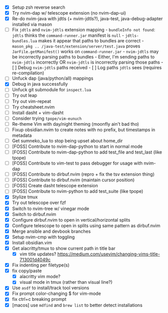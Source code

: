 - [x] Setup zsh reverse search
- [x] Try nvim-dap w/ telescope extension (no nvim-dap-ui)
- [x] Re-do nvim-java with jdtls (+ nvim-jdtls?), java-test, java-debug-adapter installed via mason 
- [ ] Fix `jdtls` and `nvim-jdtls` extension mapping
		- `bundleInfo not found`: `jdtls` thinks the `command-runner.jar` manifest is `null`
		- `jdtls-bundles.lua` makes it appear that paths to bundles are correct
		- `mason_pkg .. /java-test/extension/server/test.java` proves `JarFile.getManifest()` works on `command-runner.jar`
		- `nvim-jdtls` may be incorrectly parsing paths to bundles
		- Either, I'm sending paths to `nvim-jdtls` incorrectly OR `nvim-jdtls` is incorrectly parsing those paths
		- [ ] Debug `nvim-jdtls` paths received
		- [ ] Log paths `jdtls` sees (requires re-compilation) 
- [ ] Unfuck dap (java/python/all) mappings
- [x] Debug in java successfully
- [ ] Unfuck git submodule for `inspect.lua`
- [ ] Try out leap
- [ ] Try out vim-repeat
- [ ] Try cheatsheet.nvim
- [ ] Install dasht + vim-dasht
- [ ] Consider trying `tpope/vim-eunuch`
- [ ] Re-theme Vim with day/night theming (moonfly ain't bad tho)
- [ ] Fixup obsidian.nvim to create notes with no prefix, but timestamps in metadata
- [ ] Get sumneko_lua to stop being upset about home_dir
- [ ] [FOSS] Contribute to nvim-dap-python to start in normal mode
- [ ] [FOSS] Contribute to nvim-dap-python to add test_file and test_last (like tpope)
- [ ] [FOSS] Contribute to vim-test to pass debugger for usage with nvim-dap
- [ ] [FOSS] Contribute to dirbuf.nvim (repro + fix the tsv extension thing)
- [ ] [FOSS] Contribute to dirbuf.nvim (maintain cursor position)
- [ ] [FOSS] Create dasht telescope extension
- [ ] [FOSS] Contribute to nvim-python to add test_suite (like tpope)
- [x] Stylize tmux
- [x] Try out telescope over fzf
- [x] Switch to nvim-tree w/ vinegar mode
- [x] Switch to dirbuf.nvim
- [x] Configure dirbuf.nvim to open in vertical/horizontal splits
- [x] Configure telescope to open in splits using same pattern as dirbuf.nvim
- [x] Merge ansible and devbook branches
- [x] Setup nvim-cmp with toggling
- [x] Install obsidian.vim
- [x] Get alacritty/tmux to show current path in title bar
  - [x] vim title updates? https://medium.com/usevim/changing-vims-title-713001d4049c  
- [x] Fix indenting per filetype(s)
- [x] fix copy/paste
  - [x] alacritty vim mode? 
  - [x] visual mode in tmux (rather than visual line?)
- [x] Use `asdf` to install/track tool versions
- [x] Fix prompt color-changing $ for vim-mode
- [x] fix ctrl+c breaking prompt
- [x] [macos] use `mdfind` and `brew list` to better detect installations
